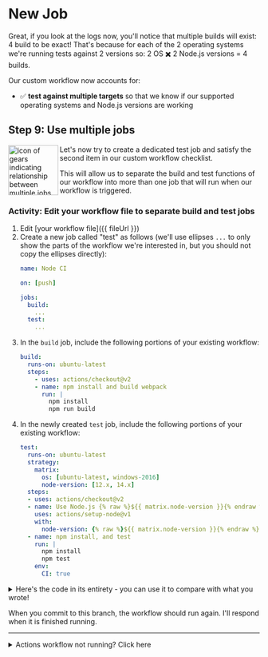 # New Job

Great, if you look at the logs now, you'll notice that multiple builds will exist: 4 build to be exact! That's because for each of the 2 operating systems we're running tests against 2 versions so: 2 OS :heavy_multiplication_x: 2 Node.js versions = 4 builds.

Our custom workflow now accounts for:
- :white_check_mark: **test against multiple targets** so that we know if our supported operating systems and Node.js versions are working

## Step 9: Use multiple jobs

<img alt="icon of gears indicating relationship between multiple jobs" align="left" width="100" height="100" src="https://user-images.githubusercontent.com/6351798/88592093-aab5f500-d01a-11ea-8631-b2200684e7e0.png">

Let's now try to create a dedicated test job and satisfy the second item in our custom workflow checklist. 

This will allow us to separate the build and test functions of our workflow into more than one job that will run when our workflow is triggered.

### Activity: Edit your workflow file to separate build and test jobs

1. Edit [your workflow file]({{ fileUrl }})
2. Create a new job called "test" as follows (we'll use ellipses `...` to only show the parts of the workflow we're interested in, but you should not copy the ellipses directly):
    ```yaml
    name: Node CI

    on: [push]

    jobs:
      build:
        ...
      test:
        ...
    ```  
3. In the `build` job, include the following portions of your existing workflow:
    ```yaml
    build:
      runs-on: ubuntu-latest
      steps:
        - uses: actions/checkout@v2
        - name: npm install and build webpack
          run: |
            npm install
            npm run build
    ```
4. In the newly created `test` job, include the following portions of your existing workflow:
    ```yaml
    test:
      runs-on: ubuntu-latest
      strategy:
        matrix:
          os: [ubuntu-latest, windows-2016]
          node-version: [12.x, 14.x]
      steps:
      - uses: actions/checkout@v2
      - name: Use Node.js {% raw %}${{ matrix.node-version }}{% endraw %}
        uses: actions/setup-node@v1
        with:
          node-version: {% raw %}${{ matrix.node-version }}{% endraw %}
      - name: npm install, and test
        run: |
          npm install
          npm test
        env:
          CI: true
    ```

<details><summary>Here's the code in its entirety - you can use it to compare with what you wrote!</summary>

```yaml
name: Node CI

on: [push]

jobs:
  build:

    runs-on: ubuntu-latest

    steps:
      - uses: actions/checkout@v2
      - name: npm install and build webpack
        run: |
          npm install
          npm run build

  test:

    runs-on: ubuntu-latest

    strategy:
      matrix:
        os: [ubuntu-latest, windows-2016]
        node-version: [12.x, 14.x]

    steps:
    - uses: actions/checkout@v2
    - name: Use Node.js {% raw %}${{ matrix.node-version }}{% endraw %}
      uses: actions/setup-node@v1
      with:
        node-version: {% raw %}${{ matrix.node-version }}{% endraw %}
    - name: npm install, and test
      run: |
        npm install
        npm test
      env:
        CI: true
```
</details>

When you commit to this branch, the workflow should run again. I'll respond when it is finished running.

---

<details><summary>Actions workflow not running? Click here</summary>

When a GitHub Actions workflow is running, you should see some checks in progress, like the screenshot below.

![checks in progress in a merge box](https://user-images.githubusercontent.com/16547949/66080348-ecc5f580-e533-11e9-909e-c213b08790eb.png)

If the checks don't appear or if the checks are stuck in progress, there's a few things you can do to try and trigger them:

- Refresh the page, it's possible the workflow ran and the page just hasn't been updated with that change
- Try making a commit on this branch. Our workflow is triggered with a `push` event, and committing to this branch will result in a new `push`
- Edit the workflow file on GitHub and ensure there are no red lines indicating a syntax problem
</details>
